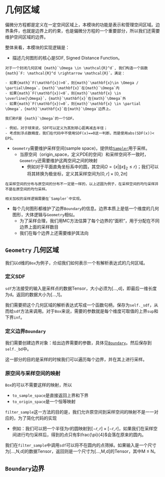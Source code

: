 # 几何区域

偏微分方程都是定义在一定空间区域上，本模块的功能是表示和管理空间区域。边界条件，也就是边界上的约束，也是偏微分方程的一个重要部分，所以我们还需要维护空间区域的边界。

整体来看，本模块的实现逻辑是：

- 描述几何图形的核心是SDF, Signed Distance Function。

```{admonition} SDF的定义
对于一个封闭几何区域 {math}`\Omega \in \mathcal{R}^d`, 我们构造一个函数{math}`F: \mathcal{R}^d \rightarrow \mathcal{R}`。满足：

- 如果{math}`F(\mathbf{x})>0`，则{math}`\mathbf{x}\in \Omega / \partial\Omega`，{math}`\mathbf{x}`在{math}`\Omega`内
- 如果{math}`F(\mathbf{x})<0`，则{math}`\mathbf{x} \in \overline{\Omega}`，{math}`\mathbf{x}`在{math}`\Omega`外
- 如果{math}`F(\mathbf{x})=0`，则{math}`\mathbf{x} \in \partial \Omega`，{math}`\mathbf{x}`在{math}`\Omega`边界上。

我们称F是 {math}`\Omega`的一个SDF。
```

    - 例如，对于球来说，SDF可以定义为其到球心距离减去半径；
    - 考虑到浮点数精度，我们在代码中不使用SDF(x)==0这一判断，而是使用abs(SDF(x))< EPS。

- `Geometry`需要维护采样空间(sample space)，提供给[`Sampler`](data.md#sampler采样器)用于采样。
    - 当原空间（origin_space，定义PDE的空间）和采样空间不一致时，`Geometry`还需要维护这两空间之间的映射
        - 例如对于平面直角坐标系中的圆，其空间$\Omega = \{x| \|x\|_2 \le r \}$；我们可以将其转换为极坐标，定义其采样空间为$[0,r]\times[0,2\pi]$

```{admonition} 提示
在采样空间的分布与原空间的分布不一定是一样的，以上述圆为例子，在采样空间的均匀采样并不是在原空间的均匀采样。

相关加权的采样逻辑需要在`Sampler`中实现。
```
- 每个几何图形都维护了边界`Boundary`的信息。边界本质上是低一个维度的几何图形，大体逻辑与`Geometry`相似。
    - 为了采样合理，我们用MC方法估算了每个边界的“面积”，用于分配在不同边界上面的采样数目
    - 我们在每个边界上还需要维护其法向


## `Geometry` 几何区域

我们以d维的`Box`为例子，介绍我们如何表示一个有解析表达式的几何区域。

### 定义SDF

`sdf`方法接受的输入是采样点的数据Tensor，大小必须为[...,d]，即最后一维长度为d。返回的数据大小为[...,1]。

我们需要把这个几何区域的解析表达式写成一个函数句柄，保存为`self._sdf`，从而给`sdf`方法来调用。对于`Box`来说，需要的参数就是每个维度可取值的上界`sup`和下界`inf`。

### 定义边界`Boundary`

我们需要创建边界对象：给出边界需要的参数，具体见[`Boundary`](#boundary边界)。然后保存到`self._bd`中。

这一部分的目的是采样的时候我们可以遍历每个边界，并在其上进行采样。

### 原空间与采样空间的映射

`Box`的可以不需要这样的映射，所以
- `to_sample_space`是直接返回上界和下界
- `to_origin_space`是一个恒等映射

`filter_sample`这一方法的目的是，我们允许原空间到采样空间的映射不是一一对应的，为了简化代码的实现
- 例如：我们可以把一个半径为r的圆映射到$[-r,r] \times [-r,r]$，如果我们在采样空间进行均匀采样后，得到的点只有$\frac{\pi}{4}$会落在原来的圆内。

我们在`filter_sample`中调用`sdf`可以将不在圆内的点筛掉。如果输入是一个尺寸为[...,N,d]的数据Tensor，返回则是一个尺寸为[...,M,d]的Tensor，其中M $\le$ N。
## `Boundary`边界
